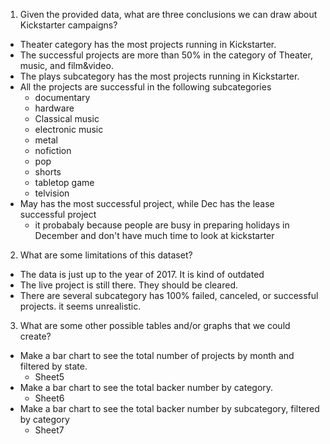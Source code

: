 1. Given the provided data, what are three conclusions we can draw about Kickstarter campaigns?

- Theater category has the most projects running in Kickstarter.
- The successful projects are more than 50% in the category of Theater, music, and film&video.
- The plays subcategory has the most projects running in Kickstarter.
- All the projects are successful in the following subcategories
  - documentary
  - hardware
  - Classical music
  - electronic music
  - metal
  - nofiction
  - pop
  - shorts
  - tabletop game
  - telvision
- May has the most successful project, while Dec has the lease successful project
  - it probabaly because people are busy in preparing holidays in December and don't have much time to look at kickstarter

2. What are some limitations of this dataset?

- The data is just up to the year of 2017. It is kind of outdated
- The live project is still there. They should be cleared.
- There are several subcategory has 100% failed, canceled, or successful projects. it seems unrealistic.

3. What are some other possible tables and/or graphs that we could create?

- Make a bar chart to see the total number of projects by month and filtered by state.
  - Sheet5
- Make a bar chart to see the total backer number by category.
  - Sheet6
- Make a bar chart to see the total backer number by subcategory, filtered by category
  - Sheet7
